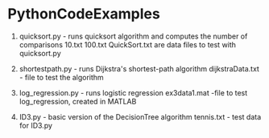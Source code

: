 PythonCodeExamples
==================
1. quicksort.py - runs quicksort algorithm and computes the number of comparisons 
10.txt
100.txt 
QuickSort.txt  are data files to test with quicksort.py 

2. shortestpath.py - runs Dijkstra's shortest-path algorithm
dijkstraData.txt - file to test the algorithm 

3. log_regression.py - runs logistic regression 
ex3data1.mat -file to test log_regression, created in MATLAB

4. ID3.py - basic version of the DecisionTree algorithm 
tennis.txt - test data for ID3.py  
